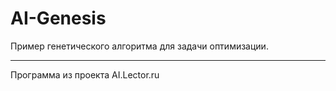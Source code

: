 # AI-Genesis

Пример генетического алгоритма для задачи оптимизации.

---
Программа из проекта AI.Lector.ru

